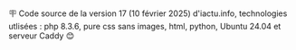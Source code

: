 🪧 Code source de la version 17 (10 février 2025) d'iactu.info, technologies utlisées : php 8.3.6, pure css sans images, html, python, Ubuntu 24.04 et serveur Caddy 😊
